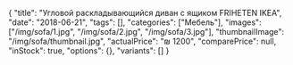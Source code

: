{
    "title": "Угловой раскладывающийся диван с ящиком FRIHETEN IKEA",
    "date": "2018-06-21",
    "tags": [],
    "categories": ["Мебель"],
    "images": ["/img/sofa/1.jpg", "/img/sofa/2.jpg", "/img/sofa/3.jpg"],
    "thumbnailImage": "/img/sofa/thumbnail.jpg",
    "actualPrice": "₪ 1200",
    "comparePrice": null,
    "inStock": true,
    "options": {},
    "variants": []
}
